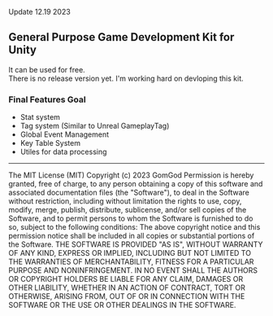Update 12.19 2023

## General Purpose Game Development Kit for Unity
It can be used for free. </br>
There is no release version yet. I'm working hard on devloping this kit.

### Final Features Goal
* Stat system
* Tag system (Similar to Unreal GameplayTag)
* Global Event Management
* Key Table System
* Utiles for data processing

---
The MIT License (MIT)
Copyright (c) 2023 GomGod
Permission is hereby granted, free of charge, to any person obtaining a copy of this software and associated documentation files (the "Software"), to deal in the Software without restriction, including without limitation the rights to use, copy, modify, merge, publish, distribute, sublicense, and/or sell copies of the Software, and to permit persons to whom the Software is furnished to do so, subject to the following conditions:
The above copyright notice and this permission notice shall be included in all copies or substantial portions of the Software.
THE SOFTWARE IS PROVIDED "AS IS", WITHOUT WARRANTY OF ANY KIND, EXPRESS OR IMPLIED, INCLUDING BUT NOT LIMITED TO THE WARRANTIES OF MERCHANTABILITY, FITNESS FOR A PARTICULAR PURPOSE AND NONINFRINGEMENT. IN NO EVENT SHALL THE AUTHORS OR COPYRIGHT HOLDERS BE LIABLE FOR ANY CLAIM, DAMAGES OR OTHER LIABILITY, WHETHER IN AN ACTION OF CONTRACT, TORT OR OTHERWISE, ARISING FROM, OUT OF OR IN CONNECTION WITH THE SOFTWARE OR THE USE OR OTHER DEALINGS IN THE SOFTWARE.


